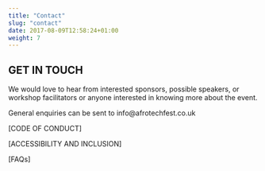 ```yaml
---
title: "Contact"
slug: "contact"
date: 2017-08-09T12:58:24+01:00
weight: 7
---
```


<div class="row">
<div class="col-xs-12 col-md-9 mt-10">

<h2> GET IN TOUCH</h2>

<p>We would love to hear from interested sponsors, possible speakers, or workshop facilitators or anyone interested in knowing more about the event. </p>

<p>General enquiries can be sent to info@afrotechfest.co.uk</p>

<p><a>[CODE OF CONDUCT]</a></p>

<p><a>[ACCESSIBILITY AND INCLUSION]</a></p>

<p><a>[FAQs]</a></p>

</div>
</div>